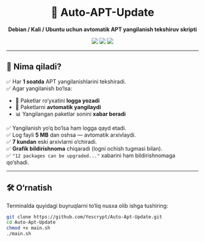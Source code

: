 <h1 align="center">🚀 Auto-APT-Update</h1>

<p align="center">
  <b>Debian / Kali / Ubuntu uchun avtomatik APT yangilanish tekshiruv skripti</b>  
</p>

<p align="center">
  <img src="https://img.shields.io/badge/Bash-Script-green?style=flat-square">
  <img src="https://img.shields.io/badge/Platform-Linux-blue?style=flat-square">
  <img src="https://img.shields.io/badge/License-MIT-yellow?style=flat-square">
</p>

---

## 📌 Nima qiladi?
✅ Har **1 soatda** APT yangilanishlarini tekshiradi.  
✅ Agar yangilanish bo‘lsa:
- 📜 Paketlar ro‘yxatini **logga yozadi**  
- 🔄 Paketlarni **avtomatik yangilaydi**  
- 📊 Yangilangan paketlar sonini **xabar beradi**  

✅ Yangilanish yo‘q bo‘lsa ham logga qayd etadi.  
✅ Log fayli **5 MB** dan oshsa — avtomatik arxivlaydi.  
✅ **7 kundan** eski arxivlarni o‘chiradi.  
✅ **Grafik bildirishnoma** chiqaradi (logni ochish tugmasi bilan).  
✅ `"12 packages can be upgraded..."` xabarini ham bildirishnomaga qo‘shadi.  

---

## 🛠 O‘rnatish

Terminalda quyidagi buyruqlarni to‘liq nusxa olib ishga tushiring:

```bash
git clone https://github.com/Yescrypt/Auto-Apt-Update.git
cd Auto-Apt-Update
chmod +x main.sh
./main.sh
